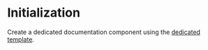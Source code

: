 # Initialization

Create a dedicated documentation component using the [dedicated template](/create/templates/react-ssr-template). 
